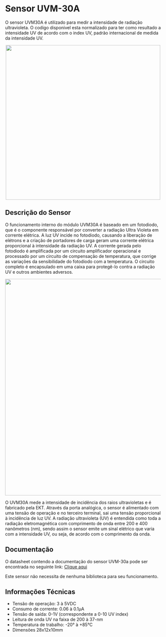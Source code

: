# Sensor UVM-30A

O sensor UVM30A é utilizado para medir a intensidade de radiação ultravioleta. O codigo disponivel esta normalizado para ter como resultado a intensidade UV de acordo com o index UV, padrão internacional de medida da intensidade UV.

<div align="center">
<img src="https://github.com/ItabirAr/CITinova-ITABIRAR/issues/7#issue-1583246226" width="500" />
</div>


## Descrição do Sensor
O funcionamento interno do módulo UVM30A é baseado em um fotodiodo, que é o componente responsável por converter a radiação Ultra Violeta em corrente elétrica. A luz UV incide no fotodiodo, causando a liberação de elétrons e a criação de portadores de carga geram uma corrente elétrica proporcional à intensidade da radiação UV.
A corrente gerada pelo fotodiodo é amplificada por um circuito amplificador operacional e processado por um circuito de compensação de temperatura, que corrige as variações da sensibilidade do fotodiodo com a temperatura. O circuito completo é encapsulado em uma caixa para protegê-lo contra a radiação UV e outros ambientes adversos.

<div align="center">
<img src="https://user-images.githubusercontent.com/82607547/218459628-9e18b0e6-7827-48b4-ab89-6963bbfb72ec.png" width="700" />
</div>

O UVM30A mede a intensidade de incidência dos raios ultravioletas e é fabricado pela EKT.
Através da porta analógica, o sensor é alimentado com uma tensão de operação e no terceiro terminal, sai uma tensão proporcional à incidência de luz UV.     A radiação ultravioleta (UV) é entendida como toda a radiação eletromagnética com comprimento de onda entre 200 e 400 nanômetros (nm), sendo assim o sensor emite um sinal elétrico que varia com a intensidade UV, ou seja, de acordo com o comprimento da onda.


## Documentação

O datasheet contendo a documentação do sensor UVM-30a pode ser encontrada no seguinte link: <a href="https://www.google.com/url?sa=t&rct=j&q=&esrc=s&source=web&cd=&ved=2ahUKEwiF_NSPxJL9AhWvIbkGHRMBDIQQFnoECAoQAQ&url=https%3A%2F%2Fcurtocircuito.com.br%2Fdatasheet%2Fsensor%2Fraios_ultravioleta.pdf&usg=AOvVaw13F85oKQ5s5UMkdZlSiPun">Clique aqui</a>


Este sensor não necessita de nenhuma biblioteca para seu funcionamento.

## Informações Técnicas
	
<ul>
	<li>Tensão de operação: 3 à 5VDC</li>
	<li>Consumo de corrente: 0.06 à 0.1µA</li>
	<li>Tensão de saída: 0-1V (correspondente a 0-10 UV index)</li>
	<li>Leitura de onda UV na faixa de 200 à 37-nm</li>
	<li>Temperatura de trabalho: -20° à +85°C</li>
	<li>Dimensões 28x12x10mm</li>
<ul>

